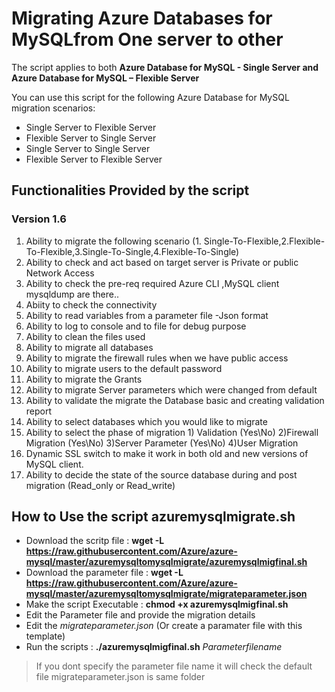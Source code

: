 # Migrating Azure Databases for MySQLfrom One server to other

The script applies to both **Azure Database for MySQL - Single Server and Azure Database for MySQL – Flexible Server**

You can use this script for the following Azure Database for MySQL migration scenarios:
* Single Server to Flexible Server
* Flexible Server to Single Server
* Single Server to Single Server
* Flexible Server to Flexible Server

## Functionalities Provided by the script 

### Version 1.6
1. Ability to migrate the following scenario (1. Single-To-Flexible,2.Flexible-To-Flexible,3.Single-To-Single,4.Flexible-To-Single)
2. Ability to check and act based on target server is Private or public Network Access
3. Ability to check the pre-req required Azure CLI ,MySQL client mysqldump are there..
4. Abiity to check the connectivity
5. Ability to  read variables from a parameter file -Json format
6. Ability to log to console and to file for debug purpose
7. Ability to clean the files used
8. Ability to migrate all databases
9. Ability to migrate the firewall rules when we have public access
10. Ability to migrate users to the default password 
11. Ability to migrate the Grants 
12. Ability to migrate Server parameters which were changed from default
13. Ability to validate the migrate the Database basic and creating validation report
14. Ability to select databases which you would like to migrate 
15. Ability to select the phase of migration 1) Validation (Yes\No) 2)Firewall Migration (Yes\No) 3)Server Parameter (Yes\No) 4)User Migration
16. Dynamic SSL switch to make it work in both old and new versions of MySQL client. 
17. Ability to decide the state of the source database during and post migration (Read_only or Read_write)


## How to Use the script azuremysqlmigrate.sh

* Download the scritp file  : **wget -L https://raw.githubusercontent.com/Azure/azure-mysql/master/azuremysqltomysqlmigrate/azuremysqlmigfinal.sh**
* Download the parameter file : **wget -L https://raw.githubusercontent.com/Azure/azure-mysql/master/azuremysqltomysqlmigrate/migrateparameter.json**
* Make the script Executable : **chmod +x azuremysqlmigfinal.sh**
* Edit the Parameter file and provide the migration details 
* Edit the *migrateparameter.json*  (Or create a paramater file with this template)
* Run the scripts : **./azuremysqlmigfinal.sh** *Parameterfilename*
> If you dont specify the parameter file name it will check the default file migrateparameter.json is same folder



